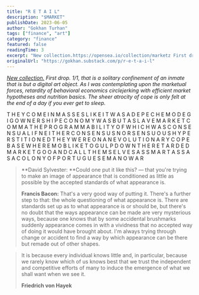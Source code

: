 ```yaml
---
title: "R E T A I L"
description: "$MARKET"
publishDate: 2023-06-05
author: "Gokhan Turhan"
tags: ["finance", "art"]
category: "finance"
featured: false
readingTime: 3
excerpt: "New collection.https://opensea.io/collection/marketz First drop. 1/1, that is a solitary confinement of an inmate that is but a digital art object. As I was contemplating upon the marketual forces,..."
originalUrl: "https://gokhan.substack.com/p/r-e-t-a-i-l"
---
```


*[New collection.](https://opensea.io/collection/marketz) First drop. 1/1, that is a solitary confinement of an inmate that is but a digital art object. As I was contemplating upon the marketual forces, retardity of behavioral economics circlejerking with efficient market hypotheses and nutrition basics.* *The sheer atrocity of cope is only felt at the end of a day if you ever get to sleep.*

T H E Y C O M E I N M A S S E S L I K E I T W A S A D E P E C H E M O D E G I G O W N E R S H I P E C O N O M Y W A S B U T A S L A V E M A R K E T C O M M A T H E P R O G R A M M A B I L I T Y O F W H I C H W A S C O N S E N S U A L I F N E I T H E R C O N S E N S U S N O R S E N S U O U S H Y P E R S T I T I O N E D T H E Y W E R E O N A N E V O L U T I O N A R Y C O P E B A S E W H E R E M O B L I K E T O G U L P D O W N T H E R E T A R D E D M A R K E T G O O A N D C A L L T H E M S E L V E S A S S M A R T A S S A S A C O L O N Y O F P O R T U G U E S E M A N O W A R

> **David Sylvester: **Could one put it like this? — that you're trying to make an image of appearance that is conditioned as little as possible by the accepted standards of what appearance is.
>
> **Francis Bacon:** That's a very good way of putting it. There's a further step to that: the whole questioning of what appearance is. There are standards set up as to what appearance is or should be, but there's no doubt that the ways appearance can be made are very mysterious ways, because one knows that by some accidental brushmarks suddenly appearance comes in with a vividness that no accepted way of doing it would have brought about. I'm always trying through change or accident to find a way by which appearance can be there but remade out of other shapes.
>

>
> It is because every individual knows little and, in particular, because we rarely know which of us knows best that we trust the independent and competitive efforts of many to induce the emergence of what we shall want when we see it.
>
> **Friedrich von Hayek**
>